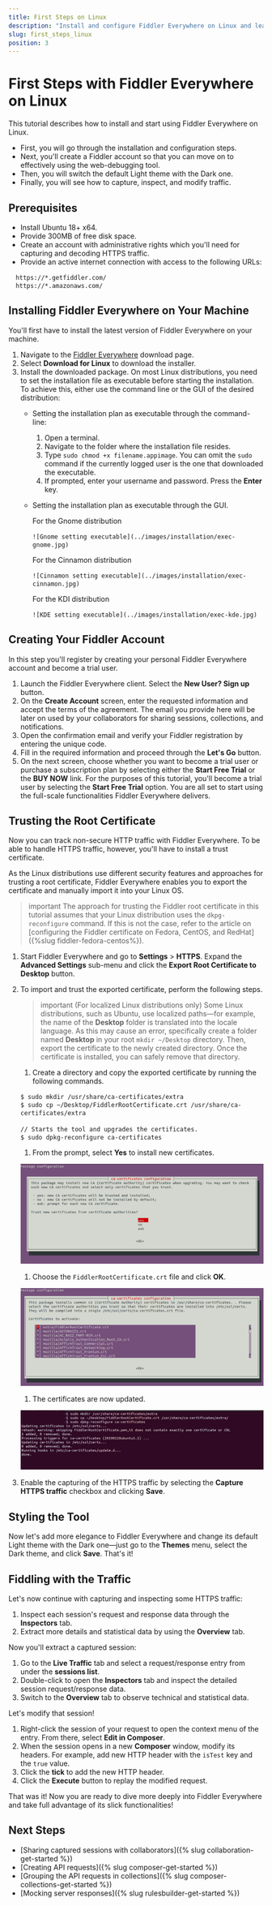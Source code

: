 ```yaml
---
title: First Steps on Linux
description: "Install and configure Fiddler Everywhere on Linux and learn how to capture, inspect, and modify the HTTPS traffic to analyze data effectively."
slug: first_steps_linux
position: 3
---
```


# First Steps with Fiddler Everywhere on Linux

This tutorial describes how to install and start using Fiddler Everywhere on Linux.

* First, you will go through the installation and configuration steps.
* Next, you'll create a Fiddler account so that you can move on to effectively using the web-debugging tool.
* Then, you will switch the default Light theme with the Dark one.
* Finally, you will see how to capture, inspect, and modify traffic.

## Prerequisites

- Install Ubuntu 18+ x64.
- Provide 300MB of free disk space.
- Create an account with administrative rights which you'll need for capturing and decoding HTTPS traffic.
- Provide an active internet connection with access to the following URLs:
```curl
  https://*.getfiddler.com/
  https://*.amazonaws.com/
```

## Installing Fiddler Everywhere on Your Machine

You'll first have to install the latest version of Fiddler Everywhere on your machine.

1. Navigate to the [Fiddler Everywhere](https://www.telerik.com/download/fiddler-everywhere) download page.
1. Select **Download for Linux** to download the installer.
1. Install the downloaded package. On most Linux distributions, you need to set the installation file as executable before starting the installation. To achieve this, either use the command line or the GUI of the desired distribution:
    - Setting the installation plan as executable through the command-line:
        1. Open a terminal.
        1. Navigate to the folder where the installation file resides.
        1. Type `sudo chmod +x filename.appimage`. You can omit the `sudo` command if the currently logged user is the one that downloaded the executable.
        1. If prompted, enter your username and password. Press the **Enter** key.
    - Setting the installation plan as executable through the GUI.

        For the Gnome distribution

          ![Gnome setting executable](../images/installation/exec-gnome.jpg)

        For the Cinnamon distribution

          ![Cinnamon setting executable](../images/installation/exec-cinnamon.jpg)

        For the KDI distribution

          ![KDE setting executable](../images/installation/exec-kde.jpg)

## Creating Your Fiddler Account

In this step you'll register by creating your personal Fiddler Everywhere account and become a trial user.   

1. Launch the Fiddler Everywhere client. Select the **New User? Sign up** button.
1. On the **Create Account** screen, enter the requested information and accept the terms of the agreement. The email you provide here will be later on used by your collaborators for sharing sessions, collections, and notifications.
1. Open the confirmation email and verify your Fiddler registration by entering the unique code.
1. Fill in the required information and proceed through the **Let's Go** button.
1. On the next screen, choose whether you want to become a trial user or purchase a subscription plan by selecting either the **Start Free Trial** or the **BUY NOW** link. For the purposes of this tutorial, you'll become a trial user by selecting the **Start Free Trial** option. You are all set to start using the full-scale functionalities Fiddler Everywhere delivers.

## Trusting the Root Certificate

Now you can track non-secure HTTP traffic with Fiddler Everywhere. To be able to handle HTTPS traffic, however, you'll have to install a trust certificate.

As the Linux distributions use different security features and approaches for trusting a root certificate, Fiddler Everywhere enables you to export the certificate and manually import it into your Linux OS.

>important The approach for trusting the Fiddler root certificate in this tutorial assumes that your Linux distribution uses the `dkpg-reconfigure` command. If this is not the case, refer to the article on [configuring the Fiddler certificate on Fedora, CentOS, and RedHat]({%slug fiddler-fedora-centos%}).  

1. Start Fiddler Everywhere and go to **Settings** > **HTTPS**. Expand the **Advanced Settings** sub-menu and click  the **Export Root Certificate to Desktop** button.
1. To import and trust the exported certificate, perform the following steps.
    >important (For localized Linux distributions only) Some Linux distributions, such as Ubuntu, use localized paths&mdash;for example, the name of the **Desktop** folder is translated into the locale language. As this may cause an error, specifically create a folder named **Desktop** in your root `mkdir ~/Desktop` directory. Then, export the certificate to the newly created directory. Once the certificate is installed, you can safely remove that directory.
    1. Create a directory and copy the exported certificate by running the following commands.
      ```shell
      $ sudo mkdir /usr/share/ca-certificates/extra
      $ sudo cp ~/Desktop/FiddlerRootCertificate.crt /usr/share/ca-certificates/extra

      // Starts the tool and upgrades the certificates.
      $ sudo dpkg-reconfigure ca-certificates
      ```
    1. From the prompt, select **Yes** to install new certificates.

      ![Add new certificate](../images/configuration/cert_ubunto_002.png)

    1. Choose the `FiddlerRootCertificate.crt` file and click **OK**.

      ![Add Fiddler certificate](../images/configuration/cert_ubunto_003.png)
    1. The certificates are now updated.

      ![Add Fiddler certificate](../images/configuration/cert_ubunto_004.png)
1. Enable the capturing of the HTTPS traffic by selecting the **Capture HTTPS traffic** checkbox and clicking **Save**.

## Styling the Tool

Now let's add more elegance to Fiddler Everywhere and change its default Light theme with the Dark one&mdash;just go to the **Themes** menu, select the Dark theme, and click **Save**. That's it!

## Fiddling with the Traffic

Let's now continue with capturing and inspecting some HTTPS traffic:

1. Inspect each session's request and response data through the **Inspectors** tab.
1. Extract more details and statistical data by using the **Overview** tab.

Now you'll extract a captured session:

1. Go to the **Live Traffic** tab and select a request/response entry from under the **sessions list**.
1. Double-click to open the **Inspectors** tab and inspect the detailed session request/response data.
1. Switch to the **Overview** tab to observe technical and statistical data.

Let's modify that session!

1. Right-click the session of your request to open the context menu of the entry. From there, select **Edit in Composer**.
1. When the session opens in a new **Composer** window, modify its headers. For example, add new HTTP header with the `isTest` key and the `true` value.
1. Click the **tick** to add the new HTTP header.
1. Click the **Execute** button to replay the modified request.

That was it! Now you are ready to dive more deeply into Fiddler Everywhere and take full advantage of its slick functionalities!

## Next Steps

* [Sharing captured sessions with collaborators]({% slug collaboration-get-started %})
* [Creating API requests]({% slug composer-get-started %})
* [Grouping the API requests in collections]({% slug composer-collections-get-started %})
* [Mocking server responses]({% slug rulesbuilder-get-started %})
